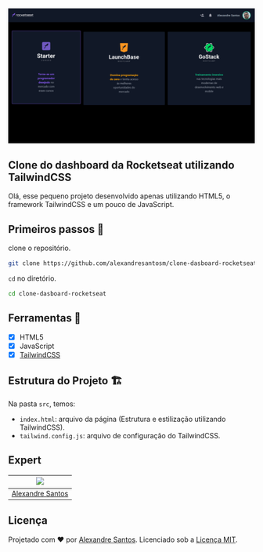 <img src=".github/clone-rocketseat.png" alt="Clone do dashboard da Rocketseat">

## Clone do dashboard da Rocketseat utilizando TailwindCSS

Olá, esse pequeno projeto desenvolvido apenas utilizando HTML5, o framework TailwindCSS e um pouco de JavaScript.

## Primeiros passos 🏁

clone o repositório.

```sh
git clone https://github.com/alexandresantosm/clone-dasboard-rocketseat.git
```

`cd` no diretório.

```sh
cd clone-dasboard-rocketseat
```

## Ferramentas 🧰

- [x] HTML5
- [x] JavaScript
- [x] [TailwindCSS](https://tailwindcss.com/)

## Estrutura do Projeto 🏗

Na pasta `src`, temos:

- `index.html`: arquivo da página (Estrutura e estilização utilizando TailwindCSS).
- `tailwind.config.js`: arquivo de configuração do TailwindCSS.

## Expert

| [<img src="https://avatars.githubusercontent.com/u/43150037?v=4" width="75px;"/>](https://github.com/alexandresantosm) |
| :--------------------------------------------------------------------------------------------------------------------: |
|                                [Alexandre Santos](https://github.com/alexandresantosm)                                 |

## Licença

Projetado com ❤️ por [Alexandre Santos](https://github.com/alexandresantosm). Licenciado sob a [Licença MIT](LICENSE.md).
